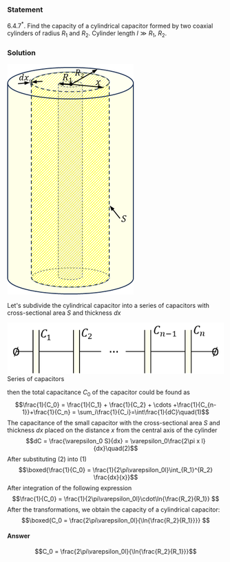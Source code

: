 ###  Statement 

$6.4.7^*.$ Find the capacity of a cylindrical capacitor formed by two coaxial cylinders of radius $R_1$ and $R_2$. Cylinder length $l \gg R_1$, $R_2$. 

### Solution

![ For problem $6.4.7^*$ |294x534, 24%](../../img/6.4.7/6.4.7_1.png)

Let's subdivide the cylindrical capacitor into a series of capacitors with cross-sectional area $S$ and thickness $dx$ 

![ Series of capacitors |606x143, 54%](../../img/6.4.7/6.4.7_2.png)  Series of capacitors 

then the total capacitance $C_0$ of the capacitor could be found as $$\frac{1}{C_0} = \frac{1}{C_1} + \frac{1}{C_2} + \cdots +\frac{1}{C_{n-1}}+\frac{1}{C_n} = \sum_i\frac{1}{C_i}=\int\frac{1}{dC}\quad(1)$$ The capacitance of the small capacitor with the cross-sectional area $S$ and thickness $dx$ placed on the distance $x$ from the central axis of the cylinder $$dC = \frac{\varepsilon_0 S}{dx} = \varepsilon_0\frac{2\pi x l}{dx}\quad(2)$$ After substituting $(2)$ into $(1)$ $$\boxed{\frac{1}{C_0} = \frac{1}{2\pi\varepsilon_0l}\int_{R_1}^{R_2} \frac{dx}{x}}$$ After integration of the following expression $$\frac{1}{C_0} = \frac{1}{2\pi\varepsilon_0l}\cdot\ln{\frac{R_2}{R_1}} $$ After the transformations, we obtain the capacity of a cylindrical capacitor: $$\boxed{C_0 = \frac{2\pi\varepsilon_0l}{\ln{\frac{R_2}{R_1}}}} $$ 

#### Answer

$$C_0 = \frac{2\pi\varepsilon_0l}{\ln{\frac{R_2}{R_1}}}$$ 
